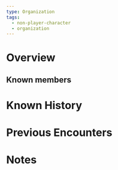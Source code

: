 ```yaml
---
type: Organization
tags:
  - non-player-character
  - organization
---
```

# Overview
## Known members

# Known History

# Previous Encounters

# Notes
